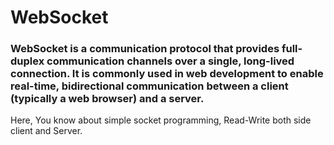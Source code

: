 # WebSocket
### WebSocket is a communication protocol that provides full-duplex communication channels over a single, long-lived connection. It is commonly used in web development to enable real-time, bidirectional communication between a client (typically a web browser) and a server.

Here, You know about simple socket programming, Read-Write both side client and Server.
